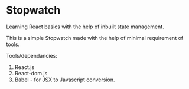 # Stopwatch
Learning React basics with the help of inbuilt state management.

This is a simple Stopwatch made with the help of minimal requirement of tools.

Tools/dependancies:

1. React.js
2. React-dom.js
3. Babel - for JSX to Javascript conversion.

